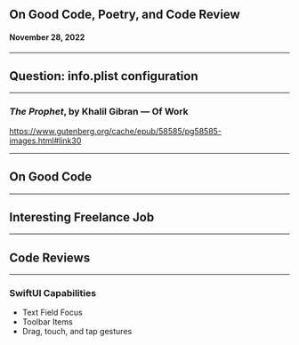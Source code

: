 <!--
_class: lead
_header: '![w:100](images/atlas.svg) <div style="float:right; margin-top:0px; margin-left: 0.3em;">4120/5120</div>'
_footer: Class 26
-->

<style>
section.lead h2 {
  font-size: 1.25rem;
  color: #F05138;
}

section.lead h4 {
  margin-top: -8px;
  font-weight: normal;
}

section.end h1 {
  color: #F05138;
}

li {
}

</style>

## On Good Code, Poetry, and Code Review
#### November 28, 2022

---

## Question: info.plist configuration

---

### _The Prophet_, by Khalil Gibran — Of Work

https://www.gutenberg.org/cache/epub/58585/pg58585-images.html#link30

---

## On Good Code

---

## Interesting Freelance Job

---

## Code Reviews

---

### SwiftUI Capabilities

- Text Field Focus
- Toolbar Items
- Drag, touch, and tap gestures

